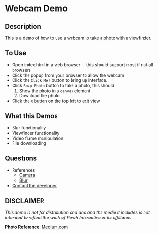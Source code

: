 # Webcam Demo

## Description

This is a demo of how to use a webcam to take a photo with a viewfinder.

## To Use

* Open index.html in a web browser -- this should support most if not all browsers
* Click the popup from your browser to allow the webcam
* Click the `Click Me!` button to bring up interface.
* Click `Snap Photo` button to take a photo, this should
  1. Show the photo in a `canvas` element
  2. Download the photo
* Click the `X` button on the top left to exit view

## What this Demos

* Blur functionality
* Viewfinder functionality
* Video frame manipulation
* File downloading

## Questions

* References
  * [Camera](https://davidwalsh.name/browser-camera)
  * [Blur](https://codepen.io/Palestinian/pen/mDKkG?editors=1010 )
* [Contact the developer](mailto:alex@perchinteractive.com)

## DISCLAIMER

_This demo is not for distribution and and and the media it includes is not intended to reflect the work of Perch Interactive or its affiliates._

**Photo Reference**: [Medium.com](https://medium.com/rta902/humans-of-new-york-social-media-simplicity-59e951b8b561)